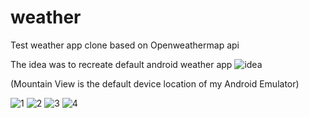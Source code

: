 # weather

Test weather app clone based on Openweathermap api  

The idea was to recreate default android weather app
![idea](https://user-images.githubusercontent.com/54958807/159172178-90350627-51df-4bcc-be8f-eea17a80ddb3.jpg)

(Mountain View is the default device location of my Android Emulator)

![1](https://user-images.githubusercontent.com/54958807/159171918-d60db3cd-4c23-484f-bc86-bbac36ce3afa.png)
![2](https://user-images.githubusercontent.com/54958807/159171920-f21eb6e6-edd6-4060-887f-072333825b8c.png)
![3](https://user-images.githubusercontent.com/54958807/159171921-7732dee8-11fc-4ec0-a8f5-c666b78c748e.png)
![4](https://user-images.githubusercontent.com/54958807/159171922-df82cfd2-0d80-4054-803e-645b0845e662.png)
